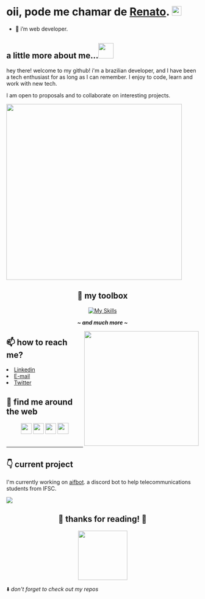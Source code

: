 <h1>oii, pode me chamar de <a href="https://github.com/thnbi">Renato</a>. <img src="https://media.giphy.com/media/hvRJCLFzcasrR4ia7z/giphy.gif" height="25px"> </h1>

- 🌱 i’m web developer.
## a little more about me...<img height="40px" src="https://media.giphy.com/media/5xRW2cUKfcyQg/giphy.gif">

hey there! welcome to my github! i'm a brazilian developer, and I have been a tech enthusiast for as long as I can remember. I enjoy to code, learn and work with new tech.  

I am open to proposals and to collaborate on interesting projects.

<img width="460px" src="https://github-readme-stats.vercel.app/api?username=thnbi&show_icons=true&theme=tokyonight" />

<div align="center">

## 🧰  my toolbox

[![My Skills](https://skillicons.dev/icons?i=js,nodejs,react,tailwind,git,github,vscode,figma)](https://skillicons.dev)

<em><b>__~ and much more ~__</b></em>

</div  align="center">

<img align="right" height="300" style="margin-bottom: 20px" src="https://cdn.discordapp.com/attachments/821200514041511948/1028055247047897188/download_3.jpg">

## 📫 how to reach me?

<li align="left"><a href="https://www.linkedin.com/in/renato-freitas-7b280a226">Linkedin</a></li>
<li align="left" ><a href="mailto:renatofreitas1302@gmail.com">E-mail</a></li>
</div>
<li align="left"><a href="https://twitter.com/thnbii">Twitter</a></li>

## 📱 find me around the web

<div align="center">
<a href="https://www.instagram.com/re_hnbi/" target="_blank"><img height=28 src="https://img.shields.io/badge/-Instagram-%23E4405F?style=for-the-badge&logo=instagram&logoColor=white" target="_blank"></a>
<a href="https://www.twitch.tv/hnbii" target="_blank"><img height=28 src="https://img.shields.io/badge/Twitch-9146FF?style=for-the-badge&logo=twitch&logoColor=white" target="_blank"></a>
<a href="https://twitter.com/thnbii" target="_blank"><img height=28 src="https://img.shields.io/badge/Twitter-1DA1F2?style=for-the-badge&logo=twitter&logoColor=white" target="_blank"></a> 
<a href="https://www.tiktok.com/@thnbi" target="_blank"><img height=29 src="https://img.shields.io/badge/TikTok-000000?style=for-the-badge&logo=tiktok&logoColor=white" target="_blank"></a> 
</div>
<br>

---
## 👇  current project

I'm currently working on [aifbot](https://github.com/aifbot/discord-chatbot). a discord bot to help telecommunications students from IFSC.

<img src="https://media.discordapp.net/attachments/821200514041511948/1028102790821715999/Frame_3.png">

<div align="center" style="display: block">
  <h2> 💖 thanks for reading! 💖 </h2>
  <img height="129" src="https://media.discordapp.net/attachments/821200514041511948/937109631954743316/pngegg_1.png?width=560&height=560"/></div>


⬇️ <em>don't forget to check out my repos</em>
